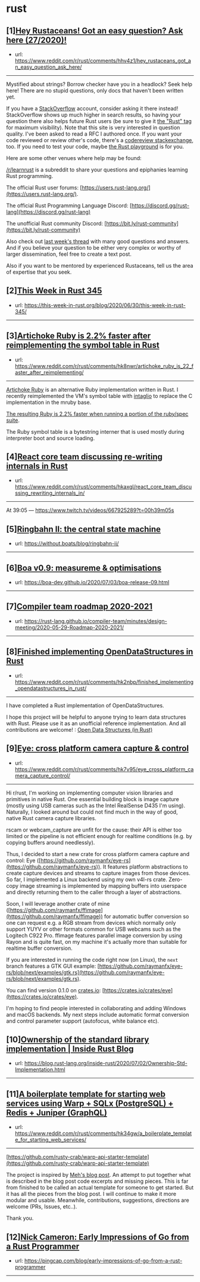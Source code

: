 # rust
## [1][Hey Rustaceans! Got an easy question? Ask here (27/2020)!](https://www.reddit.com/r/rust/comments/hhv4z1/hey_rustaceans_got_an_easy_question_ask_here/)
- url: https://www.reddit.com/r/rust/comments/hhv4z1/hey_rustaceans_got_an_easy_question_ask_here/
---
Mystified about strings? Borrow checker have you in a headlock? Seek help here! There are no stupid questions, only docs that haven't been written yet.

If you have a [StackOverflow](http://stackoverflow.com/) account, consider asking it there instead! StackOverflow shows up much higher in search results, so having your question there also helps future Rust users (be sure to give it [the "Rust" tag](http://stackoverflow.com/questions/tagged/rust) for maximum visibility). Note that this site is very interested in question quality. I've been asked to read a RFC I authored once. If you want your code reviewed or review other's code, there's a [codereview stackexchange](https://codereview.stackexchange.com/questions/tagged/rust), too. If you need to test your code, maybe [the Rust playground](https://play.rust-lang.org) is for you.

Here are some other venues where help may be found:

[/r/learnrust](https://www.reddit.com/r/learnrust) is a subreddit to share your questions and epiphanies learning Rust programming.

The official Rust user forums: [https://users.rust-lang.org/](https://users.rust-lang.org/).

The official Rust Programming Language Discord: [https://discord.gg/rust-lang](https://discord.gg/rust-lang)

The unofficial Rust community Discord: [https://bit.ly/rust-community](https://bit.ly/rust-community)

Also check out [last week's thread](https://reddit.com/r/rust/comments/hdku4k/hey_rustaceans_got_an_easy_question_ask_here/) with many good questions and answers. And if you believe your question to be either very complex or worthy of larger dissemination, feel free to create a text post.

Also if you want to be mentored by experienced Rustaceans, tell us the area of expertise that you seek.
## [2][This Week in Rust 345](https://www.reddit.com/r/rust/comments/hisn3e/this_week_in_rust_345/)
- url: https://this-week-in-rust.org/blog/2020/06/30/this-week-in-rust-345/
---

## [3][Artichoke Ruby is 2.2% faster after reimplementing the symbol table in Rust](https://www.reddit.com/r/rust/comments/hk8nwr/artichoke_ruby_is_22_faster_after_reimplementing/)
- url: https://www.reddit.com/r/rust/comments/hk8nwr/artichoke_ruby_is_22_faster_after_reimplementing/
---
[Artichoke Ruby](https://github.com/artichoke/artichoke) is an alternative Ruby implementation written in Rust. I recently reimplemented the VM's symbol table with [intaglio](https://crates.io/crates/intaglio) to replace the C implementation in the mruby base.

[The resulting Ruby is 2.2% faster when running a portion of the ruby/spec suite](https://github.com/artichoke/artichoke/pull/730).

The Ruby symbol table is a bytestring interner that is used mostly during interpreter boot and source loading.
## [4][React core team discussing re-writing internals in Rust](https://www.reddit.com/r/rust/comments/hkaxgl/react_core_team_discussing_rewriting_internals_in/)
- url: https://www.reddit.com/r/rust/comments/hkaxgl/react_core_team_discussing_rewriting_internals_in/
---
At 39:05 — https://www.twitch.tv/videos/667925289?t=00h39m05s
## [5][Ringbahn II: the central state machine](https://www.reddit.com/r/rust/comments/hk8lab/ringbahn_ii_the_central_state_machine/)
- url: https://without.boats/blog/ringbahn-ii/
---

## [6][Boa v0.9: measureme &amp; optimisations](https://www.reddit.com/r/rust/comments/hkifvb/boa_v09_measureme_optimisations/)
- url: https://boa-dev.github.io/2020/07/03/boa-release-09.html
---

## [7][Compiler team roadmap 2020-2021](https://www.reddit.com/r/rust/comments/hjx82b/compiler_team_roadmap_20202021/)
- url: https://rust-lang.github.io/compiler-team/minutes/design-meeting/2020-05-29-Roadmap-2020-2021/
---

## [8][Finished implementing OpenDataStructures in Rust](https://www.reddit.com/r/rust/comments/hk2nbp/finished_implementing_opendatastructures_in_rust/)
- url: https://www.reddit.com/r/rust/comments/hk2nbp/finished_implementing_opendatastructures_in_rust/
---
I have completed a Rust implementation of OpenDataStructures.

I hope this project will be helpful to anyone trying to learn data structures with Rust. Please use it as an unofficial reference implementation. 
And all contributions are welcome! : [Open Data Structures (in Rust)](https://github.com/o8vm/ods)
## [9][Eye: cross platform camera capture &amp; control](https://www.reddit.com/r/rust/comments/hk7v95/eye_cross_platform_camera_capture_control/)
- url: https://www.reddit.com/r/rust/comments/hk7v95/eye_cross_platform_camera_capture_control/
---
Hi r/rust, I'm working on implementing computer vision libraries and primitives in native Rust. One essential building block is image capture (mostly using USB cameras such as the Intel RealSense D435 I'm using). Naturally, I looked around but could not find much in the way of good, native Rust camera capture libraries.

rscam or webcam\_capture are unfit for the cause: their API is either too limited or the pipeline is not efficient enough for realtime conditions (e.g. by copying buffers around needlessly).

Thus, I decided to start a new crate for cross platform camera capture and control: Eye ([https://github.com/raymanfx/eye-rs](https://github.com/raymanfx/eye-rs)). It features platform abstractions to create capture devices and streams to capture images from those devices. So far, I implemented a Linux backend using my own v4l-rs crate. Zero-copy image streaming is implemented by mapping buffers into userspace and directly returning them to the caller through a layer of abstractions.

Soon, I will leverage another crate of mine ([https://github.com/raymanfx/ffimage](https://github.com/raymanfx/ffimage)) for automatic buffer conversion so one can request e.g. a RGB stream from devices which normally only support YUYV or other formats common for USB webcams such as the Logitech C922 Pro. ffimage features parallel image conversion by using Rayon and is quite fast, on my machine it's actually more than suitable for realtime buffer conversion.

If you are interested in running the code right now (on Linux), the `next` branch features a GTK GUI example: [https://github.com/raymanfx/eye-rs/blob/next/examples/gtk.rs](https://github.com/raymanfx/eye-rs/blob/next/examples/gtk.rs).

You can find version 0.1.0 on [crates.io](https://crates.io): [https://crates.io/crates/eye](https://crates.io/crates/eye).

I'm hoping to find people interested in collaborating and adding Windows and macOS backends. My next steps include automatic format conversion and control parameter support (autofocus, white balance etc).
## [10][Ownership of the standard library implementation | Inside Rust Blog](https://www.reddit.com/r/rust/comments/hjuh2f/ownership_of_the_standard_library_implementation/)
- url: https://blog.rust-lang.org/inside-rust/2020/07/02/Ownership-Std-Implementation.html
---

## [11][A boilerplate template for starting web services using Warp + SQLx (PostgreSQL) + Redis + Juniper (GraphQL)](https://www.reddit.com/r/rust/comments/hk34gw/a_boilerplate_template_for_starting_web_services/)
- url: https://www.reddit.com/r/rust/comments/hk34gw/a_boilerplate_template_for_starting_web_services/
---
[https://github.com/rusty-crab/warp-api-starter-template](https://github.com/rusty-crab/warp-api-starter-template) 

The project is inspired by [Meh's blog post](https://meh.schizofreni.co/2020-04-18/comfy-web-services-in-rust). An attempt to put together what is described in the blog post code excerpts and missing pieces. This is far from finished to be called an actual template for someone to get started. But it has all the pieces from the blog post. I will continue to make it more modular and usable. Meanwhile, contributions, suggestions, directions are welcome (PRs, Issues, etc..). 

Thank you.
## [12][Nick Cameron: Early Impressions of Go from a Rust Programmer](https://www.reddit.com/r/rust/comments/hkjs96/nick_cameron_early_impressions_of_go_from_a_rust/)
- url: https://pingcap.com/blog/early-impressions-of-go-from-a-rust-programmer
---

